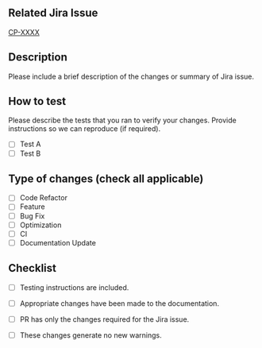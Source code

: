 ## Related Jira Issue #

[CP-XXXX](https://avantax.atlassian.net/browse/CP-XXXX)

## Description

Please include a brief description of the changes or summary of Jira issue.

## How to test

Please describe the tests that you ran to verify your changes. Provide instructions so we can reproduce (if required).

- [ ] Test A
- [ ] Test B

## Type of changes (check all applicable)

- [ ] Code Refactor
- [ ] Feature
- [ ] Bug Fix
- [ ] Optimization
- [ ] CI
- [ ] Documentation Update

## Checklist

- [ ] Testing instructions are included.

- [ ] Appropriate changes have been made to the documentation.

- [ ] PR has only the changes required for the Jira issue.

- [ ] These changes generate no new warnings.
